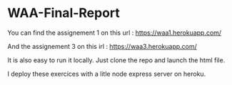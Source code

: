 # WAA-Final-Report

You can find the assignement 1 on this url : https://waa1.herokuapp.com/

And the assignement 3 on this irl : https://waa3.herokuapp.com/

It is also easy to run it locally. Just clone the repo and launch the html file.

I deploy these exercices with a litle node express server on heroku.
